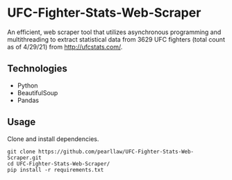 # UFC-Fighter-Stats-Web-Scraper
An efficient, web scraper tool that utilizes asynchronous programming and multithreading to extract statistical data from 3629 UFC fighters (total count as of 4/29/21) from http://ufcstats.com/.

## Technologies
- Python
- BeautifulSoup
- Pandas

## Usage
Clone and install dependencies.
```
git clone https://github.com/pearllaw/UFC-Fighter-Stats-Web-Scraper.git
cd UFC-Fighter-Stats-Web-Scraper/
pip install -r requirements.txt

